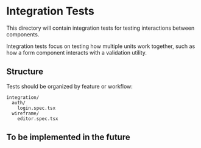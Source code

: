 # Integration Tests

This directory will contain integration tests for testing interactions between components.

Integration tests focus on testing how multiple units work together, such as how a form component interacts with a validation utility.

## Structure

Tests should be organized by feature or workflow:

```
integration/
  auth/
    login.spec.tsx
  wireframe/
    editor.spec.tsx
```

## To be implemented in the future
